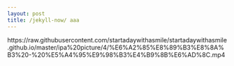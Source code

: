 ```yaml
---
layout: post
title: /jekyll-now/ aaa
---
```


<style>
  .breakAll{word-break: break-all;}
</style>

<p class = "breakword">https://raw.githubusercontent.com/startadaywithasmile/startadaywithasmile.github.io/master/ipa%20picture/4/%E6%A2%85%E8%89%B3%E8%8A%B3%20-%20%E5%A4%95%E9%98%B3%E4%B9%8B%E6%AD%8C.mp4</p>
